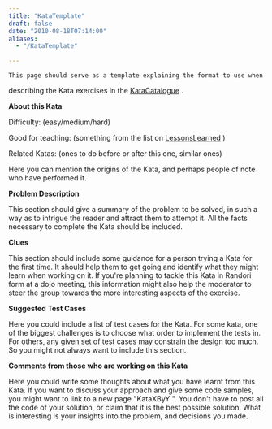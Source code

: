 ```yaml
---
title: "KataTemplate"
draft: false
date: "2010-08-18T07:14:00"
aliases:
  - "/KataTemplate"

---
```

    This page should serve as a template explaining the format to use when
describing the Kata exercises in the [KataCatalogue](/KataCatalogue) .

**About this Kata**

Difficulty: (easy/medium/hard)

Good for teaching: (something from the list on
[LessonsLearned](/LessonsLearned) )

Related Katas: (ones to do before or after this one, similar ones)

Here you can mention the origins of the Kata, and perhaps people of note
who have performed it.

**Problem Description**

This section should give a summary of the problem to be solved, in such
a way as to intrigue the reader and attract them to attempt it. All the
facts necessary to complete the Kata should be included.

**Clues**

This section should include some guidance for a person trying a Kata for
the first time. It should help them to get going and identify what they
might learn when working on it. If you're planning to tackle this Kata
in Randori form at a dojo meeting, this information might also help the
moderator to steer the group towards the more interesting aspects of the
exercise.

**Suggested Test Cases**

Here you could include a list of test cases for the Kata. For some kata,
one of the biggest challenges is to choose what order to implement the
tests in. For others, any given set of test cases may constrain the
design too much. So you might not always want to include this section.

**Comments from those who are working on this Kata**

Here you could write some thoughts about what you have learnt from this
Kata. If you want to discuss your approach and give some code samples,
you might want to link to a new page "KataXByY ". You don't have to post
all the code of your solution, or claim that it is the best possible
solution. What is interesting is your insights into the problem, and
decisions you made.


